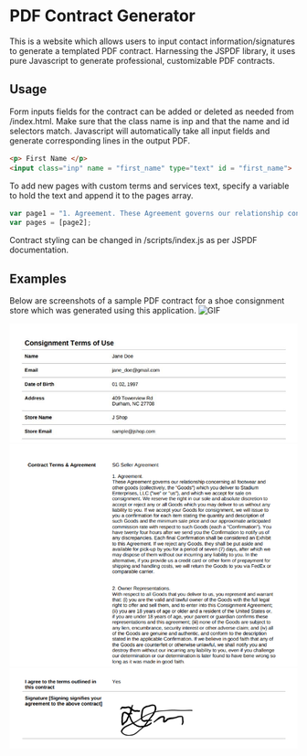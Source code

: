 # PDF Contract Generator
This is a website which allows users to input contact information/signatures to generate a templated PDF contract. Harnessing the JSPDF library, it uses pure Javascript to generate professional, customizable PDF contracts.

## Usage
Form inputs fields for the contract can be added or deleted as needed from /index.html. Make sure that the class name is inp and that the name and id selectors match. Javascript will automatically take all input fields and generate corresponding lines in the output PDF.
```HTML
<p> First Name </p>
<input class="inp" name = "first_name" type="text" id = "first_name">
```

To add new pages with custom terms and services text, specify a variable to hold the text and append it to the pages array.
```javascript
var page1 = "1. Agreement. These Agreement governs our relationship concerning...";
var pages = [page2];
```

Contract styling can be changed in /scripts/index.js as per JSPDF documentation.

## Examples
Below are screenshots of a sample PDF contract for a shoe consignment store which was generated using this application.
![GIF](images/p4.gif)

![Inputs from html form](images/p1.jpg)
![Terms and services](images/p2.png)
![Signature](images/p3.png)
